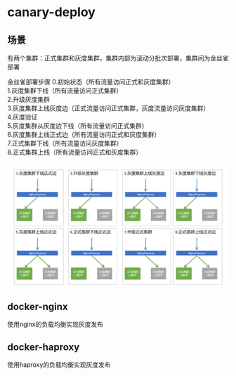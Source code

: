 # canary-deploy

## 场景
有两个集群：正式集群和灰度集群，集群内部为滚动分批次部署，集群间为金丝雀部署


金丝雀部署步骤
0.初始状态（所有流量访问正式和灰度集群）   
1.灰度集群下线（所有流量访问正式集群）    
2.升级灰度集群    
3.灰度集群上线灰度边（正式流量访问正式集群，灰度流量访问灰度集群）  
4.灰度验证  
5.灰度集群从灰度边下线（所有流量访问正式集群）    
6.灰度集群上线正式边（所有流量访问正式和灰度集群）  
7.正式集群下线（所有流量访问灰度集群）    
8.正式集群上线（所有流量访问正式和灰度集群）

![../statics/canary-deploy-flow.PNG](../statics/canary-deploy-flow.PNG)

## docker-nginx
使用nginx的负载均衡实现灰度发布

## docker-haproxy
使用haproxy的负载均衡实现灰度发布